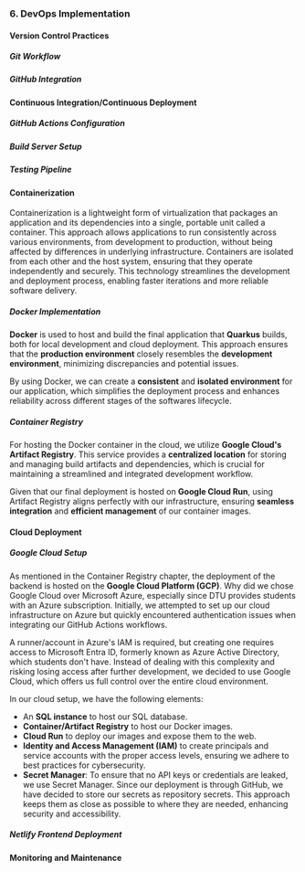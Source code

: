 ### 6. DevOps Implementation

#### Version Control Practices

##### Git Workflow

##### GitHub Integration

#### Continuous Integration/Continuous Deployment

##### GitHub Actions Configuration

##### Build Server Setup

##### Testing Pipeline

#### Containerization
Containerization is a lightweight form of virtualization that packages an application and its dependencies into a single, portable unit called a container. This approach allows applications to run consistently across various environments, from development to production, without being affected by differences in underlying infrastructure. Containers are isolated from each other and the host system, ensuring that they operate independently and securely. This technology streamlines the development and deployment process, enabling faster iterations and more reliable software delivery.
##### Docker Implementation
**Docker** is used to host and build the final application that **Quarkus** builds, both for local development and cloud deployment. This approach ensures that the **production environment** closely resembles the **development environment**, minimizing discrepancies and potential issues.

By using Docker, we can create a **consistent** and **isolated environment** for our application, which simplifies the deployment process and enhances reliability across different stages of the softwares lifecycle.

##### Container Registry
For hosting the Docker container in the cloud, we utilize **Google Cloud's Artifact Registry**. This service provides a **centralized location** for storing and managing build artifacts and dependencies, which is crucial for maintaining a streamlined and integrated development workflow.

Given that our final deployment is hosted on **Google Cloud Run**, using Artifact Registry aligns perfectly with our infrastructure, ensuring **seamless integration** and **efficient management** of our container images.

#### Cloud Deployment

##### Google Cloud Setup
As mentioned in the Container Registry chapter, the deployment of the backend is hosted on the **Google Cloud Platform (GCP)**. Why did we chose Google Cloud over Microsoft Azure, especially since DTU provides students with an Azure subscription. Initially, we attempted to set up our cloud infrastructure on Azure but quickly encountered authentication issues when integrating our GitHub Actions workflows.

A runner/account in Azure's IAM is required, but creating one requires access to Microsoft Entra ID, formerly known as Azure Active Directory, which students don't have. Instead of dealing with this complexity and risking losing access after further development, we decided to use Google Cloud, which offers us full control over the entire cloud environment.

In our cloud setup, we have the following elements:
- An **SQL instance** to host our SQL database.
- **Container/Artifact Registry** to host our Docker images.
- **Cloud Run** to deploy our images and expose them to the web.
- **Identity and Access Management (IAM)** to create principals and service accounts with the proper access levels, ensuring we adhere to best practices for cybersecurity.
- **Secret Manager**: To ensure that no API keys or credentials are leaked, we use Secret Manager. Since our deployment is through GitHub, we have decided to store our secrets as repository secrets. This approach keeps them as close as possible to where they are needed, enhancing security and accessibility.

##### Netlify Frontend Deployment

#### Monitoring and Maintenance


